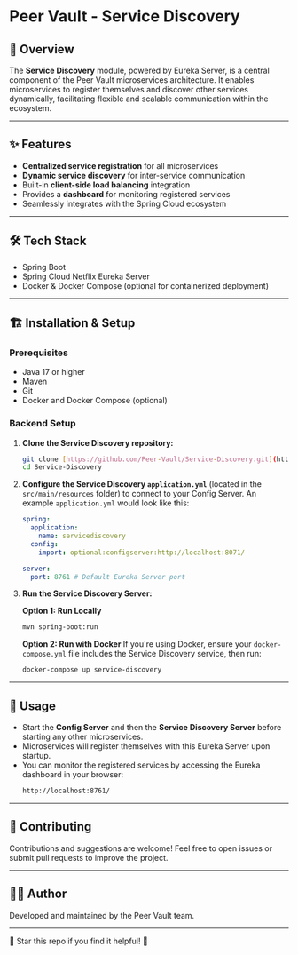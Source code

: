 # Peer Vault - Service Discovery

## 🚀 Overview
The **Service Discovery** module, powered by Eureka Server, is a central component of the Peer Vault microservices architecture. It enables microservices to register themselves and discover other services dynamically, facilitating flexible and scalable communication within the ecosystem.

---

## ✨ Features
* **Centralized service registration** for all microservices
* **Dynamic service discovery** for inter-service communication
* Built-in **client-side load balancing** integration
* Provides a **dashboard** for monitoring registered services
* Seamlessly integrates with the Spring Cloud ecosystem

---

## 🛠 Tech Stack
* Spring Boot
* Spring Cloud Netflix Eureka Server
* Docker & Docker Compose (optional for containerized deployment)

---

## 🏗 Installation & Setup

### Prerequisites
* Java 17 or higher
* Maven
* Git
* Docker and Docker Compose (optional)

### Backend Setup

1.  **Clone the Service Discovery repository:**
    ```bash
    git clone [https://github.com/Peer-Vault/Service-Discovery.git](https://github.com/Peer-Vault/Service-Discovery.git)
    cd Service-Discovery
    ```

2.  **Configure the Service Discovery `application.yml`** (located in the `src/main/resources` folder) to connect to your Config Server. An example `application.yml` would look like this:
    ```yaml
    spring:
      application:
        name: servicediscovery
      config:
        import: optional:configserver:http://localhost:8071/

    server:
      port: 8761 # Default Eureka Server port
    ```

3.  **Run the Service Discovery Server:**

    **Option 1: Run Locally**
    ```bash
    mvn spring-boot:run
    ```

    **Option 2: Run with Docker**
    If you're using Docker, ensure your `docker-compose.yml` file includes the Service Discovery service, then run:
    ```bash
    docker-compose up service-discovery
    ```

---

## 🎯 Usage
* Start the **Config Server** and then the **Service Discovery Server** before starting any other microservices.
* Microservices will register themselves with this Eureka Server upon startup.
* You can monitor the registered services by accessing the Eureka dashboard in your browser:
    ```bash
    http://localhost:8761/
    ```

---

## 🤝 Contributing
Contributions and suggestions are welcome! Feel free to open issues or submit pull requests to improve the project.

---

## 👨‍💻 Author
Developed and maintained by the Peer Vault team.

---

🌟 Star this repo if you find it helpful! 🌟
